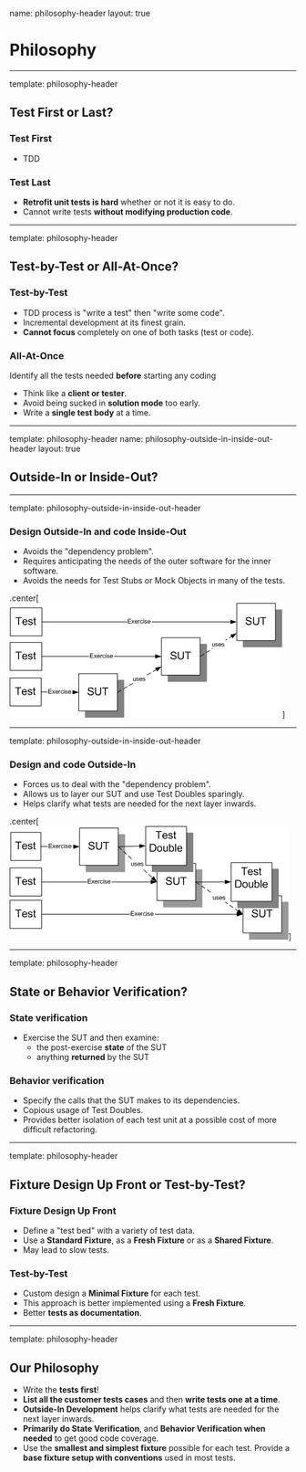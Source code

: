 name: philosophy-header
layout: true

# Philosophy

---
template: philosophy-header

## Test First or Last?

### Test First
 
* TDD

### Test Last

* **Retrofit unit tests is hard** whether or not it is easy to do.
* Cannot write tests **without modifying production code**.

---
template: philosophy-header

## Test-by-Test or All-At-Once?

### Test-by-Test

* TDD process is "write a test" then "write some code".
* Incremental development at its finest grain.
* **Cannot focus** completely on one of both tasks (test or code).

### All-At-Once

Identify all the tests needed **before** starting any coding

* Think like a **client or tester**.
* Avoid being sucked in **solution mode** too early.
* Write a **single test body** at a time.

---
template: philosophy-header
name: philosophy-outside-in-inside-out-header
layout: true

## Outside-In or Inside-Out?

---
template: philosophy-outside-in-inside-out-header

### Design Outside-In and code Inside-Out

* Avoids the "dependency problem".
* Requires anticipating the needs of the outer software for the inner software.
* Avoids the needs for Test Stubs or Mock Objects in many of the tests.

.center[![](./img/philosophy-inside-out.gif)] 

---
template: philosophy-outside-in-inside-out-header

### Design and code Outside-In

* Forces us to deal with the "dependency problem".
* Allows us to layer our SUT and use Test Doubles sparingly.
* Helps clarify what tests are needed for the next layer inwards.

.center[![](./img/philosophy-outside-in.gif)] 

---
template: philosophy-header

## State or Behavior Verification?

### State verification

* Exercise the SUT and then examine:
	* the post-exercise **state** of the SUT
	* anything **returned** by the SUT

### Behavior verification

* Specify the calls that the SUT makes to its dependencies.
* Copious usage of Test Doubles.
* Provides better isolation of each test unit at a possible cost of more difficult refactoring.

---
template: philosophy-header

## Fixture Design Up Front or Test-by-Test?

### Fixture Design Up Front 

* Define a "test bed" with a variety of test data.
* Use a **Standard Fixture**, as a **Fresh Fixture** or as a **Shared Fixture**.
* May lead to slow tests.

### Test-by-Test

* Custom design a **Minimal Fixture** for each test.
* This approach is better implemented using a **Fresh Fixture**.
* Better **tests as documentation**.

---
template: philosophy-header

## Our Philosophy
* Write the **tests first**!
* **List all the customer tests cases** and then **write tests one at a time**.
* **Outside-In Development** helps clarify what tests are needed for the next layer inwards.
* **Primarily do State Verification**, and **Behavior Verification when needed** to get good code coverage.
* Use the **smallest and simplest fixture** possible for each test.
Provide a **base fixture setup with conventions** used in most tests.
